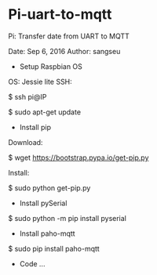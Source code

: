# Pi-uart-to-mqtt

Pi: Transfer date from UART to MQTT

Date: Sep 6, 2016
Author: sangseu


+ Setup Raspbian OS

OS: Jessie lite
SSH:

$ ssh pi@IP

$ sudo apt-get update

+ Install pip

Download:

$ wget https://bootstrap.pypa.io/get-pip.py

Install:

$ sudo python get-pip.py

+ Install pySerial

$ sudo python -m pip install pyserial

+ Install paho-mqtt

$ sudo pip install paho-mqtt

+ Code ...



